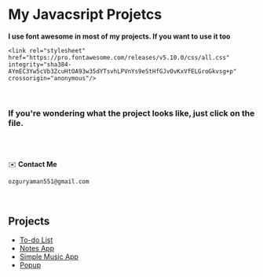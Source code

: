 # My Javacsript Projetcs

**I use font awesome in most of my projects. If you want to use it too**

`<link rel="stylesheet" href="https://pro.fontawesome.com/releases/v5.10.0/css/all.css" integrity="sha384-AYmEC3Yw5cVb3ZcuHtOA93w35dYTsvhLPVnYs9eStHfGJvOvKxVfELGroGkvsg+p" crossorigin="anonymous"/>
`

<br>

### If you're wondering what the project looks like, just click on the file.

<br><br>

✉️ **Contact Me**

`ozguryaman551@gmail.com`

<br>

## Projects 

<ul>
  <li>
    <a href="https://github.com/claffen/javacsript-projetcs/tree/main/todo">To-do List</a>
  </li>
  <li>
    <a href="https://github.com/claffen/javacsript-projetcs/tree/main/noteapp">Notes App</a>
  </li>
  <li>
    <a href="https://github.com/claffen/javacsript-projetcs/tree/main/music-app-ui">Simple Music App</a>
  </li>
  <li>
    <a href="https://github.com/claffen/javacsript-projetcs/tree/main/popup">Popup</a>
  </li>
  
</ul>
